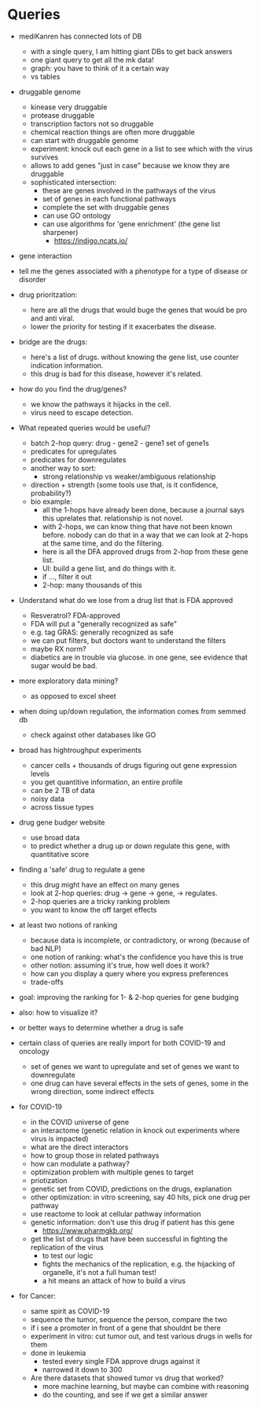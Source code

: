 # Queries

- mediKanren has connected lots of DB
  - with a single query, I am hitting giant DBs to get back answers
  - one giant query to get all the mk data!
  - graph: you have to think of it a certain way
  - vs tables
  
- druggable genome
  - kinease very druggable
  - protease druggable
  - transcription factors not so druggable
  - chemical reaction things are often more druggable
  - can start with druggable genome
  - experiment: knock out each gene in a list to see which with the virus survives
  - allows to add genes "just in case" because we know they are druggable
  - sophisticated intersection:
    - these are genes involved in the pathways of the virus
    - set of genes in each functional pathways
    - complete the set with druggable genes
    - can use GO ontology
    - can use algorithms for 'gene enrichment' (the gene list sharpener)
      - https://indigo.ncats.io/
- gene interaction
- tell me the genes associated with a phenotype for a type of disease or disorder
- drug prioritzation:
  - here are all the drugs that would buge the genes that would be pro and anti viral.
  - lower the priority for testing if it exacerbates the disease.
- bridge are the drugs:
  - here's a list of drugs. without knowing the gene list, use counter indication information.
  - this drug is bad for this disease, however it's related.
- how do you find the drug/genes?
  - we know the pathways it hijacks in the cell.
  - virus need to escape detection.

- What repeated queries would be useful?
  - batch 2-hop query: drug - gene2 - gene1
    set of gene1s
  - predicates for upregulates
  - predicates for downregulates
  - another way to sort:
    - strong relationship vs weaker/ambiguous relationship
  - direction + strength (some tools use that, is it confidence, probability?)
  - bio example:
    - all the 1-hops have already been done, because a journal says this uprelates that. relationship is not novel.
    - with 2-hops, we can know thing that have not been known before. nobody can do that in a way that we can look at 2-hops at the same time, and do the filtering.
    - here is all the DFA approved drugs from 2-hop from these gene list.
    - UI: build a gene list, and do things with it.
    - if ..., filter it out
    - 2-hop: many thousands of this
- Understand what do we lose from a drug list that is FDA approved
  - Resveratrol? FDA-approved
  - FDA will put a "generally recognized as safe"
  - e.g. tag GRAS: generally recognized as safe
  - we can put filters, but doctors want to understand the filters
  - maybe RX norm?
  - diabetics are in trouble via glucose. in one gene, see evidence that sugar would be bad.

- more exploratory data mining?
  - as opposed to excel sheet

- when doing up/down regulation, the information comes from semmed db
  - check against other databases like GO
- broad has hightroughput experiments
  - cancer cells + thousands of drugs figuring out gene expression levels
  - you get quantitive information, an entire profile
  - can be 2 TB of data
  - noisy data
  - across tissue types
- drug gene budger website
  - use broad data
  - to predict whether a drug up or down regulate this gene, with quantitative score

- finding a 'safe' drug to regulate a gene
  - this drug might have an effect on many genes
  - look at 2-hop queries: drug -> gene -> gene, -> regulates.
  - 2-hop queries are a tricky ranking problem
  - you want to know the off target effects

- at least two notions of ranking
  - because data is incomplete, or contradictory, or wrong (because of bad NLP)
  - one notion of ranking: what's the confidence you have this is true
  - other notion: assuming it's true, how well does it work?
  - how can you display a query where you express preferences
  - trade-offs

- goal: improving the ranking for 1- & 2-hop queries for gene budging

- also: how to visualize it?

- or better ways to determine whether a drug is safe

- certain class of queries are really import for both COVID-19 and oncology
  - set of genes we want to upregulate and set of genes we want to downregulate
  - one drug can have several effects in the sets of genes, some in the wrong direction, some indirect effects

- for COVID-19
  - in the COVID universe of gene
  - an interactome (genetic relation in knock out experiments where virus is impacted)
  - what are the direct interactors
  - how to group those in related pathways
  - how can modulate a pathway?
  - optimization problem with multiple genes to target
  - priotization
  - genetic set from COVID, predictions on the drugs, explanation
  - other optimization: in vitro screening, say 40 hits, pick one drug per pathway
  - use reactome to look at cellular pathway information
  - genetic information: don't use this drug if patient has this gene
    - https://www.pharmgkb.org/
  - get the list of drugs that have been successful in fighting the replication of the virus
    - to test our logic
    - fights the mechanics of the replication, e.g. the hijacking of organelle, it's not a full human test!
    - a hit means an attack of how to build a virus
    

- for Cancer:
  - same spirit as COVID-19
  - sequence the tumor, sequence the person, compare the two
  - if i see a promoter in front of a gene that shouldnt be there
  - experiment in vitro: cut tumor out, and test various drugs in wells for them
  - done in leukemia
    - tested every single FDA approve drugs against it
    - narrowed it down to 300
   - Are there datasets that showed tumor vs drug that worked?
     - more machine learning, but maybe can combine with reasoning
     - do the counting, and see if we get a similar answer
  